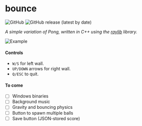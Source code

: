 # bounce

![GitHub](https://img.shields.io/github/license/jibstack64/bounce)
![GitHub release (latest by date)](https://img.shields.io/github/v/release/jibstack64/bounce)

*A simple variation of Pong, written in C++ using the [raylib](https://www.raylib.com/) library.*

![Example](https://cdn.discordapp.com/attachments/770719921972969482/1048187973704888352/image.png)

#### Controls
- `W/S` for left wall.
- `UP/DOWN` arrows for right wall.
- `Q/ESC` to quit.

#### To come
- [ ] Windows binaries
- [ ] Background music
- [ ] Gravity and bouncing physics
- [ ] Button to spawn multiple balls
- [ ] Save button (JSON-stored score)

